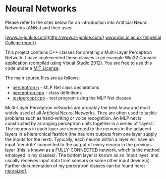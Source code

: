 Neural Networks
===============

Please refer to the sites below for an introduction into Artificial Neural Networks (ANNs) and their uses:

[www.ai-junkie.com](http://www.ai-junkie.com/)
[www.doc.ic.ac.uk (Imperial College report)](http://www.doc.ic.ac.uk/%7End/surprise_96/journal/vol4/cs11/report.html)


This project contains C++ classes for creating a Multi-Layer Perceptron Network. I have implemented these classes in an example Win32 Console application (compiled using Visual Studio 2012). You are free to use this code under a [MIT License](LICENSE).

The main source files are as follows:

 * [perceptron.h](perceptron.h) - MLP Net class declarations
 * [perceptron.cpp](perceptron.cpp) - class definitions
 * [testpercept.cpp](testPercept.cpp) - test program using the MLP Net classes
 
Multi-Layer Perceptron networks are probably the best know and most widely used of all Artificial Neural Networks. They are often used to tackle problems such as hand-writing or voice recognition. An MLP net is constructed by arranging perceptron units together in a series of 'layers'. The neurons in each layer are connected to the neurons in the adjacent layers in a hierarchical fashion (the neurons outputs from one layer supply the inputs for the next). Typically, each neuron within a layer will have an input 'dendrite' connected to the output of every neuron in the previous layer (this is known as a FULLY-CONNECTED network, which is the method employed in my classes). The bottom layer is known as an 'input layer' and usually receives input data from sensors or some other input device(s). Further documentation of my perceptron classes can be found here: [neural.pdf](neural.pdf).
